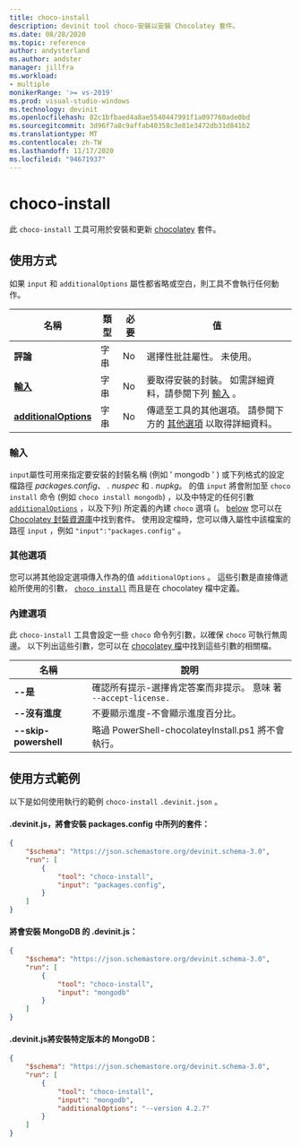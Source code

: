 ```yaml
---
title: choco-install
description: devinit tool choco-安裝以安裝 Chocolatey 套件。
ms.date: 08/28/2020
ms.topic: reference
author: andysterland
ms.author: andster
manager: jillfra
ms.workload:
- multiple
monikerRange: '>= vs-2019'
ms.prod: visual-studio-windows
ms.technology: devinit
ms.openlocfilehash: 82c1bfbaed4a8ae5540447991f1a097760ade0bd
ms.sourcegitcommit: 3d96f7a8c9affab40358c3e81e3472db31d841b2
ms.translationtype: MT
ms.contentlocale: zh-TW
ms.lasthandoff: 11/17/2020
ms.locfileid: "94671937"
---
```

# <a name="choco-install"></a>choco-install

此 `choco-install` 工具可用於安裝和更新 [chocolatey](https://chocolatey.org/) 套件。

## <a name="usage"></a>使用方式

如果 `input` 和 `additionalOptions` 屬性都省略或空白，則工具不會執行任何動作。

| 名稱                                             | 類型   | 必要 | 值                                                                                                          |
|--------------------------------------------------|--------|----------|----------------------------------------------------------------------------------------------------------------|
| **評論**                                     | 字串 | No       | 選擇性批註屬性。 未使用。                                                                          |
| [**輸入**](#input)                              | 字串 | No       | 要取得安裝的封裝。 如需詳細資料，請參閱下列 [輸入](#input) 。                                                 |
| [**additionalOptions**](#additional-options)     | 字串 | No       | 傳遞至工具的其他選項。 請參閱下方的 [其他選項](#additional-options) 以取得詳細資料。       |

### <a name="input"></a>輸入

`input`屬性可用來指定要安裝的封裝名稱 (例如 ' mongodb ' ) 或下列格式的設定檔路徑 _packages.config_、 _. nuspec_ 和 _. nupkg_。 的值 `input` 將會附加至 `choco install` 命令 (例如 `choco install mongodb`) ，以及中特定的任何引數 [`additionalOptions`](#additional-options) ，以及下列) 所定義的內建 `choco` 選項 (。 [below](#built-in-options) 您可以在 [Chocolatey 封裝資源庫](https://chocolatey.org/packages)中找到套件。 使用設定檔時，您可以傳入屬性中該檔案的路徑 `input` ，例如 `"input":"packages.config"` 。

### <a name="additional-options"></a>其他選項

您可以將其他設定選項傳入作為的值 `additionalOptions` 。 這些引數是直接傳遞給所使用的引數， [`choco install`](https://chocolatey.org/docs/commands-install) 而且是在 chocolatey 檔中定義。

### <a name="built-in-options"></a>內建選項

此 `choco-install` 工具會設定一些 `choco` 命令列引數，以確保 `choco` 可執行無周邊。 以下列出這些引數，您可以在 [chocolatey 檔](https://chocolatey.org/docs/)中找到這些引數的相關檔。

| 名稱                  | 說明                                                                                        |
|-----------------------|----------------------------------------------------------------------------------------------------|
| **--是**             | 確認所有提示-選擇肯定答案而非提示。 意味 著 `--accept-license.` |
| **--沒有進度**     | 不要顯示進度-不會顯示進度百分比。                                         |
| **--skip-powershell** | 略過 PowerShell-chocolateyInstall.ps1 將不會執行。                                              |

## <a name="example-usage"></a>使用方式範例
以下是如何使用執行的範例 `choco-install` `.devinit.json` 。 

#### <a name="devinitjson-that-will-install-packages-listed-in-packagesconfig"></a>.devinit.js，將會安裝 packages.config 中所列的套件：
```json
{
    "$schema": "https://json.schemastore.org/devinit.schema-3.0",
    "run": [
        {
            "tool": "choco-install",
            "input": "packages.config",
        }
    ]
}
```

#### <a name="devinitjson-that-will-install-mongodb"></a>將會安裝 MongoDB 的 .devinit.js：
```json
{
    "$schema": "https://json.schemastore.org/devinit.schema-3.0",
    "run": [
        {
            "tool": "choco-install",
            "input": "mongodb"
        }
    ]
}
```

#### <a name="devinitjson-that-will-install-a-specific-version-of-mongodb"></a>.devinit.js將安裝特定版本的 MongoDB：
```json
{
    "$schema": "https://json.schemastore.org/devinit.schema-3.0",
    "run": [
        {
            "tool": "choco-install",
            "input": "mongodb",
            "additionalOptions": "--version 4.2.7"
        }
    ]
}
```